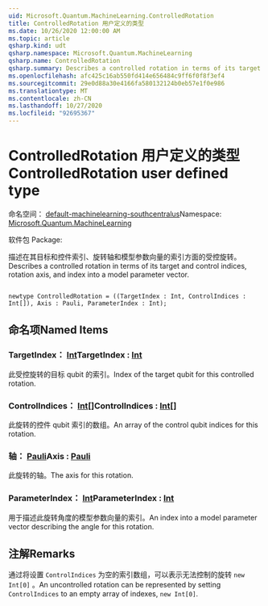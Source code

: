 ```yaml
---
uid: Microsoft.Quantum.MachineLearning.ControlledRotation
title: ControlledRotation 用户定义的类型
ms.date: 10/26/2020 12:00:00 AM
ms.topic: article
qsharp.kind: udt
qsharp.namespace: Microsoft.Quantum.MachineLearning
qsharp.name: ControlledRotation
qsharp.summary: Describes a controlled rotation in terms of its target and control indices, rotation axis, and index into a model parameter vector.
ms.openlocfilehash: afc425c16ab550fd414e656484c9ff6f0f8f3ef4
ms.sourcegitcommit: 29e0d88a30e4166fa580132124b0eb57e1f0e986
ms.translationtype: MT
ms.contentlocale: zh-CN
ms.lasthandoff: 10/27/2020
ms.locfileid: "92695367"
---
```

# <a name="controlledrotation-user-defined-type"></a><span data-ttu-id="c3171-102">ControlledRotation 用户定义的类型</span><span class="sxs-lookup"><span data-stu-id="c3171-102">ControlledRotation user defined type</span></span>

<span data-ttu-id="c3171-103">命名空间： [default-machinelearning-southcentralus](xref:Microsoft.Quantum.MachineLearning)</span><span class="sxs-lookup"><span data-stu-id="c3171-103">Namespace: [Microsoft.Quantum.MachineLearning](xref:Microsoft.Quantum.MachineLearning)</span></span>

<span data-ttu-id="c3171-104">软件包 [](https://nuget.org/packages/)</span><span class="sxs-lookup"><span data-stu-id="c3171-104">Package: [](https://nuget.org/packages/)</span></span>


<span data-ttu-id="c3171-105">描述在其目标和控件索引、旋转轴和模型参数向量的索引方面的受控旋转。</span><span class="sxs-lookup"><span data-stu-id="c3171-105">Describes a controlled rotation in terms of its target and control indices, rotation axis, and index into a model parameter vector.</span></span>

```qsharp

newtype ControlledRotation = ((TargetIndex : Int, ControlIndices : Int[]), Axis : Pauli, ParameterIndex : Int);
```



## <a name="named-items"></a><span data-ttu-id="c3171-106">命名项</span><span class="sxs-lookup"><span data-stu-id="c3171-106">Named Items</span></span>

### <a name="targetindex--int"></a><span data-ttu-id="c3171-107">TargetIndex： [Int](xref:microsoft.quantum.lang-ref.int)</span><span class="sxs-lookup"><span data-stu-id="c3171-107">TargetIndex : [Int](xref:microsoft.quantum.lang-ref.int)</span></span>

<span data-ttu-id="c3171-108">此受控旋转的目标 qubit 的索引。</span><span class="sxs-lookup"><span data-stu-id="c3171-108">Index of the target qubit for this controlled rotation.</span></span>
### <a name="controlindices--int"></a><span data-ttu-id="c3171-109">ControlIndices： [Int](xref:microsoft.quantum.lang-ref.int)[]</span><span class="sxs-lookup"><span data-stu-id="c3171-109">ControlIndices : [Int](xref:microsoft.quantum.lang-ref.int)[]</span></span>

<span data-ttu-id="c3171-110">此旋转的控件 qubit 索引的数组。</span><span class="sxs-lookup"><span data-stu-id="c3171-110">An array of the control qubit indices for this rotation.</span></span>
### <a name="axis--pauli"></a><span data-ttu-id="c3171-111">轴： [Pauli](xref:microsoft.quantum.lang-ref.pauli)</span><span class="sxs-lookup"><span data-stu-id="c3171-111">Axis : [Pauli](xref:microsoft.quantum.lang-ref.pauli)</span></span>

<span data-ttu-id="c3171-112">此旋转的轴。</span><span class="sxs-lookup"><span data-stu-id="c3171-112">The axis for this rotation.</span></span>
### <a name="parameterindex--int"></a><span data-ttu-id="c3171-113">ParameterIndex： [Int](xref:microsoft.quantum.lang-ref.int)</span><span class="sxs-lookup"><span data-stu-id="c3171-113">ParameterIndex : [Int](xref:microsoft.quantum.lang-ref.int)</span></span>

<span data-ttu-id="c3171-114">用于描述此旋转角度的模型参数向量的索引。</span><span class="sxs-lookup"><span data-stu-id="c3171-114">An index into a model parameter vector describing the angle for this rotation.</span></span>

## <a name="remarks"></a><span data-ttu-id="c3171-115">注解</span><span class="sxs-lookup"><span data-stu-id="c3171-115">Remarks</span></span>

<span data-ttu-id="c3171-116">通过将设置 `ControlIndices` 为空的索引数组，可以表示无法控制的旋转 `new Int[0]` 。</span><span class="sxs-lookup"><span data-stu-id="c3171-116">An uncontrolled rotation can be represented by setting `ControlIndices` to an empty array of indexes, `new Int[0]`.</span></span>